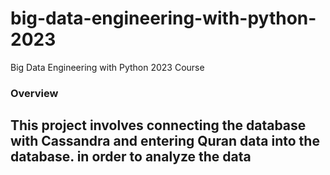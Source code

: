 # big-data-engineering-with-python-2023
Big Data Engineering with Python 2023 Course


### Overview
This project involves connecting the database with Cassandra and entering Quran data into the database. in order to analyze the data
-----
